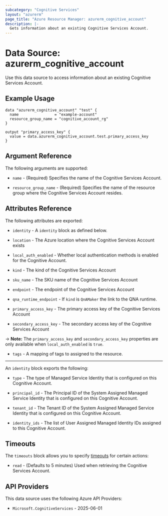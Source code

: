 ```yaml
---
subcategory: "Cognitive Services"
layout: "azurerm"
page_title: "Azure Resource Manager: azurerm_cognitive_account"
description: |-
  Gets information about an existing Cognitive Services Account.
---
```


# Data Source: azurerm_cognitive_account

Use this data source to access information about an existing Cognitive Services Account.

## Example Usage

```hcl
data "azurerm_cognitive_account" "test" {
  name                = "example-account"
  resource_group_name = "cognitive_account_rg"
}

output "primary_access_key" {
  value = data.azurerm_cognitive_account.test.primary_access_key
}
```

## Argument Reference

The following arguments are supported:

* `name` - (Required) Specifies the name of the Cognitive Services Account.

* `resource_group_name` - (Required) Specifies the name of the resource group where the Cognitive Services Account resides.

## Attributes Reference

The following attributes are exported:

* `identity` - A `identity` block as defined below.

* `location` - The Azure location where the Cognitive Services Account exists

* `local_auth_enabled` - Whether local authentication methods is enabled for the Cognitive Account.

* `kind` - The kind of the Cognitive Services Account

* `sku_name` - The SKU name of the Cognitive Services Account

* `endpoint` - The endpoint of the Cognitive Services Account

* `qna_runtime_endpoint` - If `kind` is `QnAMaker` the link to the QNA runtime.

* `primary_access_key` - The primary access key of the Cognitive Services Account

* `secondary_access_key` - The secondary access key of the Cognitive Services Account

-> **Note:** The `primary_access_key` and `secondary_access_key` properties are only available when `local_auth_enabled` is `true`.

* `tags` - A mapping of tags to assigned to the resource.

---

An `identity` block exports the following:

* `type` - The type of Managed Service Identity that is configured on this Cognitive Account.

* `principal_id` - The Principal ID of the System Assigned Managed Service Identity that is configured on this Cognitive Account.

* `tenant_id` - The Tenant ID of the System Assigned Managed Service Identity that is configured on this Cognitive Account.

* `identity_ids` - The list of User Assigned Managed Identity IDs assigned to this Cognitive Account.

## Timeouts

The `timeouts` block allows you to specify [timeouts](https://www.terraform.io/language/resources/syntax#operation-timeouts) for certain actions:

* `read` - (Defaults to 5 minutes) Used when retrieving the Cognitive Services Account.

## API Providers
<!-- This section is generated, changes will be overwritten -->
This data source uses the following Azure API Providers:

* `Microsoft.CognitiveServices` - 2025-06-01
